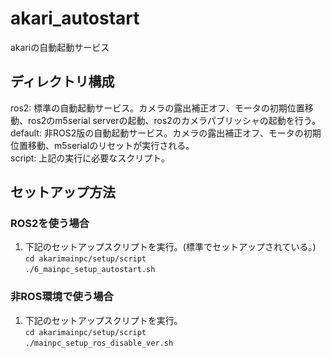 # akari_autostart
akariの自動起動サービス

## ディレクトリ構成
ros2: 標準の自動起動サービス。カメラの露出補正オフ、モータの初期位置移動、ros2のm5serial serverの起動、ros2のカメラパブリッシャの起動を行う。  
default: 非ROS2版の自動起動サービス。カメラの露出補正オフ、モータの初期位置移動、m5serialのリセットが実行される。  
script: 上記の実行に必要なスクリプト。  

## セットアップ方法
### ROS2を使う場合
1. 下記のセットアップスクリプトを実行。(標準でセットアップされている。)  
`cd akarimainpc/setup/script`  
`./6_mainpc_setup_autostart.sh`  

### 非ROS環境で使う場合
1. 下記のセットアップスクリプトを実行。  
`cd akarimainpc/setup/script`  
`./mainpc_setup_ros_disable_ver.sh`  